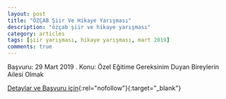 ```yaml
---
layout: post
title: "ÖZÇAB Şiir Ve Hikaye Yarışması"
description: "özçab şiir ve hikaye yarışması"
category: articles
tags: [şiir yarışması, hikaye yarışması, mart 2019]
comments: true
---
```


Başvuru: 29 Mart 2019 . 
Konu: Özel Eğitime Gereksinim Duyan Bireylerin Ailesi Olmak

[Detaylar ve Başvuru için](https://www.guncel-egitim.org/ozcab-siir-ve-hikaye-yarismasi/?utm_source=edebiyatyarismalari.com&utm_medium=affiliate){:rel="nofollow"}{:target="_blank"}